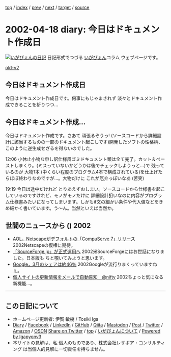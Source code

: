 [top](../index.html) 
 / [index](index.html) 
 / [prev](ig020416.html) 
 / [next](ig020419.html) 
 / [target](https://www.igapyon.jp/igapyon/diary/2002/ig020418.html) 
 / [source](https://github.com/igapyon/diary/blob/master/2002/ig020418.src.md) 

2002-04-18 diary: 今日はドキュメント作成日
=====================================================================================================
[![いがぴょんの日記](https://www.igapyon.jp/igapyon/diary/images/iga200306s.jpg "いがぴょん")](https://www.igapyon.jp/igapyon/diary/memo/memoigapyon.html) 日記形式でつづる [いがぴょん](https://www.igapyon.jp/igapyon/diary/memo/memoigapyon.html)コラム ウェブページです。

[old-v2](ig020418-orig.html)

## 今日はドキュメント作成日

今日はドキュメント作成日です。何事にもじゃまされず 淡々とドキュメント作成できることを祈りつつ…


## 今日はドキュメント作成…

今日はドキュメント作成です。さあて 頑張るぞうっ! (ソースコードから詳細設計に該当するものの一部のドキュメント起こしです)開発したソフトの性格柄、このように逆生成せざるを得ないのでした。

12:06 小休止小物な申し訳仕様風ゴミドキュメント類は全て完了。カット＆ペーストしまくり。(ミスっていないかどうかは後でチェックしようっと…)で 残っているのが 大物1本 (中くらい程度のプログラム4本で構成されている)を仕上げたらほぼ終わりなのですが…。大物だけに これが厄介っぽいなあ (苦笑)

19:19 今日は途中だけれど とりあえずおしまい。ソースコードから仕様書を起こしているのですけれど、モノがモノだけに 詳細設計狙いなのに内容がプログラム仕様書みたいになってしまいます。しかもif文の細かい条件や代入値などをきめ細かく書いています。う～ん。当然といえば当然か。

## 世間のニュースから () 2002

* [AOL，Netscapeがデフォルトの「CompuServe 7」リリース](http://www.zdnet.co.jp/news/0204/17/b_0416_08.html)  2002Netscapeの復権に期待。
* [「SourceForge.jp」が正式運用へ](http://www.zdnet.co.jp/news/bursts/0204/17/06.html)  2002米SourceForgeにはお世話になりました。日本版も ちと覗いてみようと思います。
* [Google，3月のシェアは約46％](http://www.zdnet.co.jp/news/0204/17/b_0416_19.html)  2002Googleが流行りまくっていますねぇ。
* [個人サイトの更新情報をメールで自動告知　@nifty](http://www.zdnet.co.jp/news/bursts/0204/17/05.html)  2002ちょっと気になる新機能…。


----------------------------------------------------------------------------------------------------

## この日記について

* ホームページ更新者: 伊賀 敏樹 / Tosiki Iga
* [Diary](https://www.igapyon.jp/igapyon/diary/) / [Facebook](https://www.facebook.com/igapyon) / [LinkedIn](https://www.linkedin.com/in/toshikiiga) / [GitHub](https://github.com/igapyon) / [Qiita](https://qiita.com/igapyon) / [Mastodon](https://social.vivaldi.net/@igapyon) / [Post](https://post.news/igapyon) / [Twitter](https://twitter.com/ToshikiIga) / [Amazon](https://www.amazon.co.jp/%E4%BC%8A%E8%B3%80-%E6%95%8F%E6%A8%B9/e/B004LTQWCQ) / [OSDN](https://ja.osdn.net/users/iga/)
[Share on Twitter](https://twitter.com/intent/tweet?hashtags=igapyon%2Cdiary%2C%E3%81%84%E3%81%8C%E3%81%B4%E3%82%87%E3%82%93&text=%E4%BB%8A%E6%97%A5%E3%81%AF%E3%83%89%E3%82%AD%E3%83%A5%E3%83%A1%E3%83%B3%E3%83%88%E4%BD%9C%E6%88%90%E6%97%A5&url=https%3A%2F%2Fwww.igapyon.jp%2Figapyon%2Fdiary%2F2002%2Fig020418.html) / [top](../index.html) / [いがぴょんについて](https://www.igapyon.jp/igapyon/diary/memo/memoigapyon.html) / [Powered by Igapyonv3](https://github.com/igapyon/igapyonv3)
* 本サイトの見解は、私 個人のものであり、株式会社レザボア・コンサルティング は当個人的見解に一切責任を持ちません。 
